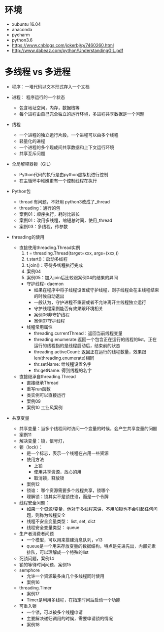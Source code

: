 # 环境
- xubuntu 16.04
- anaconda
- pycharm
- python3.6
- https://www.cnblogs.com/jokerbj/p/7460260.html
- http://www.dabeaz.com/python/UnderstandingGIL.pdf
# 多线程 vs 多进程
- 程序：一堆代码以文本形式存入一个文档

- 进程： 程序运行的一个状态
    - 包含地址空间，内存，数据栈等
    - 每个进程由自己完全独立的运行环境，多进程共享数据是一个问题
- 线程
    - 一个进程的独立运行片段，一个进程可以由多个线程
    - 轻量化的进程
    - 一个进程的多个现成间共享数据和上下文运行环境
    - 共享互斥问题
- 全局解释器锁（GIL）
    - Python代码的执行是由python虚拟机进行控制
    - 在主循环中稚嫩更有一个控制线程在执行
- Python包
    - thread 有问题，不好用 python3改成了_thread
    - threading：通行的包
    - 案例01：顺序执行，耗时比较长
    - 案例01：改用多线程，缩短总时间，使用_thread
    - 案例03：多线程，传参数
- threading的使用
    - 直接使用threading.Thread实例
        1. t = threading.Thread(target=xxx, args=(xxx,))
        2. t.start()：启动多线程
        3. t.join()：等待多线程执行完成
        4. 案例04
        5. 案例05：加入join后比较跟案例04的结果的异同
        - 守护线程- daemon
            - 如果在程序中将子线程设置成守护线程，则子线程会在主线程结束的时候自动退出
            - 一般认为，守护进程不重要或者不允许离开主线程独立运行
            - 守护线程案例能否有效果跟环境相关
            - 案例06非守护线程
            - 案例07守护线程
        - 线程常用属性
            - threading.currentThread：返回当前线程变量
            - threading.enumerate:返回一个包含正在运行的线程的list，正在运行的线程指的是线程启动后，结束前的状态
            - threading.activeCount: 返回正在运行的线程数量，效果跟 len(threading.enumerate)相同
            - thr.setName: 给线程设置名字
            - thr.getName: 得到线程的名字
    - 直接继承自threading.Thread
        - 直接继承Thread
        - 重写run函数
        - 类实例可以直接运行
        - 案例09
        - 案例10 工业风案例
- 共享变量
    - 共享变量：当多个线程同时访问一个变量的时候，会产生共享变量的问题        
    - 案例11
    - 解决变量：锁，信号灯，
    - 锁（lock）：
        - 是一个标志，表示一个线程在占用一些资源
        - 使用方法
            - 上锁
            - 使用共享资源，放心的用
            - 取消锁，释放锁
        - 案例12
        - 锁谁： 哪个资源需要多个线程共享，锁哪个
        - 理解锁：锁其实不是锁住谁，而是一个令牌
    - 线程安全问题：
        - 如果一个资源/变量，他对于多线程来讲，不用加锁也不会引起任何问题，则称为线程安全
        - 线程不安全变量类型： list, set, dict                  
        - 线程安全变量类型： queue
    - 生产者消费者问题
        - 一个模型，可以用来搭建消息队列，v13
        - queue是一个用来存放变量的数据结构，特点是先进先出，内部元素排队，可以理解成一个特殊的list
    - 死锁问题，案例14
    - 锁的等待时间问题，案例15
    - semphore 
        - 允许一个资源最多由几个多线程同时使用
        - 案例16
    - threading.Timer
        - 案例17
        - Timer是利用多线程，在指定时间后启动一个功能
    - 可重入锁
        - 一个锁，可以被多个线程申请
        - 主要解决递归调用的时候，需要申请锁的情况
        - 案例18